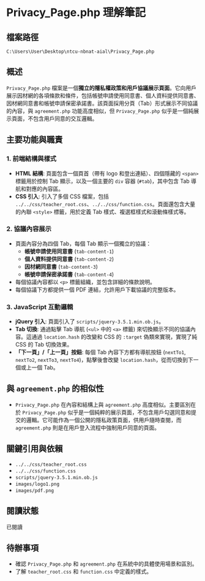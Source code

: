 # Privacy_Page.php 理解筆記

## 檔案路徑
`C:\Users\User\Desktop\ntcu-nbnat-aial\Privacy_Page.php`

## 概述
`Privacy_Page.php` 檔案是一個**獨立的隱私權政策和用戶協議展示頁面**。它向用戶展示因材網的各項條款和條件，包括帳號申請使用同意書、個人資料提供同意書、因材網同意書和帳號申請保密承諾書。該頁面採用分頁（Tab）形式展示不同協議的內容，與 `agreement.php` 功能高度相似，但 `Privacy_Page.php` 似乎是一個純展示頁面，不包含用戶同意的交互邏輯。

## 主要功能與職責

### 1. 前端結構與樣式
- **HTML 結構**: 頁面包含一個頁首（帶有 logo 和登出連結）、四個隱藏的 `<span>` 標籤用於控制 Tab 顯示，以及一個主要的 `div` 容器 (`#tab`)，其中包含 Tab 導航和對應的內容區。
- **CSS 引入**: 引入了多個 CSS 檔案，包括 `../../css/teacher_root.css`、`../../css/function.css`。頁面還包含大量的內聯 `<style>` 標籤，用於定義 Tab 樣式、複選框樣式和滾動條樣式等。

### 2. 協議內容展示
- 頁面內容分為四個 Tab，每個 Tab 顯示一個獨立的協議：
    - **帳號申請使用同意書** (`tab-content-1`)
    - **個人資料提供同意書** (`tab-content-2`)
    - **因材網同意書** (`tab-content-3`)
    - **帳號申請保密承諾書** (`tab-content-4`)
- 每個協議內容都以 `<p>` 標籤組織，並包含詳細的條款說明。
- 每個協議下方都提供一個 PDF 連結，允許用戶下載協議的完整版本。

### 3. JavaScript 互動邏輯
- **jQuery 引入**: 頁面引入了 `scripts/jquery-3.5.1.min.ob.js`。
- **Tab 切換**: 通過點擊 Tab 導航 (`<ul>` 中的 `<a>` 標籤) 來切換顯示不同的協議內容。這通過 `location.hash` 的改變和 CSS 的 `:target` 偽類來實現，實現了純 CSS 的 Tab 切換效果。
- **「下一頁」/「上一頁」按鈕**: 每個 Tab 內容下方都有導航按鈕 (`nextTo1`, `nextTo2`, `nextTo3`, `nextTo4`)，點擊後會改變 `location.hash`，從而切換到下一個或上一個 Tab。

## 與 `agreement.php` 的相似性
- `Privacy_Page.php` 在內容和結構上與 `agreement.php` 高度相似。主要區別在於 `Privacy_Page.php` 似乎是一個純粹的展示頁面，不包含用戶勾選同意和提交的邏輯。它可能作為一個公開的隱私政策頁面，供用戶隨時查閱，而 `agreement.php` 則是在用戶登入流程中強制用戶同意的頁面。

## 關鍵引用與依賴
- `../../css/teacher_root.css`
- `../../css/function.css`
- `scripts/jquery-3.5.1.min.ob.js`
- `images/logo1.png`
- `images/pdf.png`

## 閱讀狀態
已閱讀

## 待辦事項
- 確認 `Privacy_Page.php` 和 `agreement.php` 在系統中的具體使用場景和區別。
- 了解 `teacher_root.css` 和 `function.css` 中定義的樣式。

